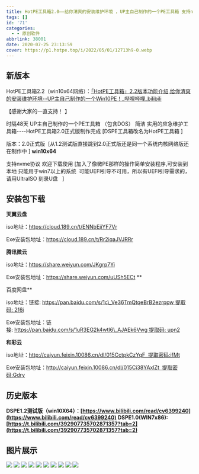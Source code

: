 ```yaml
---
title: HotPE工具箱2.0——给你清爽的安装维护环境 ，UP主自己制作的一个PE工具箱 支持nvme
tags: []
id: '71'
categories:
  - - 原创软件
abbrlink: 38001
date: 2020-07-25 23:13:59
cover: https://p1.hotpe.top/i/2022/05/01/12713h9-0.webp
---
```


## 新版本

HotPE工具箱2.2（win10x64网络）：[「HotPE工具箱」2.2版本功能介绍,给你清爽的安装维护环境--UP主自己制作的一个Win10PE！\_哔哩哔哩\_bilibili](https://www.bilibili.com/video/BV1pB4y1g7cH) 

【感谢大家的一直支持！ 】 

时隔48天 UP主自己制作的一个PE工具箱 （包含DOS） 简洁 实用的应急维护工具箱----HotPE工具箱2.0正式版制作完成 \[DSPE工具箱改名为HotPE工具箱 \] 

版本：2.0正式版  \[从1.2测试版直接跳到2.0正式版还是同一个系统内核网络版还在制作中 \] **win10x64**

支持nvme协议 欢迎下载使用 \[加入了像微PE那样的操作简单安装程序,可安装到本地 只能用于win7以上的系统  可能UEFI引导不可用，所以有UEFI引导需求的，请用UltraISO 刻录U盘   \]

## **安装包下载**

**天翼云盘**

 iso地址：https://cloud.189.cn/t/ENNbEjiYF7Vr 

Exe安装包地址：https://cloud.189.cn/t/Rr2iqaJVJRRr 

**腾讯微云**

 iso地址：https://share.weiyun.com/JKgrp7Yi 

Exe安装包地址：https://share.weiyun.com/uUSh5ECt **

百度网盘**

 iso地址：链接: https://pan.baidu.com/s/1c\_Ve36TmQtqeBrB2ezrppw 提取码: 2f6j 

Exe安装包地址：链接: https://pan.baidu.com/s/1uR3EG2k4wtI6\_AJAEk6Vwg 提取码: upn2 

**和彩云**

 iso地址：http://caiyun.feixin.10086.cn/dl/015CctpkCzYqF  提取密码:ifMt 

Exe安装包地址：http://caiyun.feixin.10086.cn/dl/015Ci38YAxlZt  提取密码:Gdry 

## **历史版本**

**DSPE1.2测试版（win10X64）：[https://www.bilibili.com/read/cv6399240](https://www.bilibili.com/read/cv6399240)** **DSPE1.0(WIN7x86):[https://t.bilibili.com/392907735702871357?tab=2](https://t.bilibili.com/392907735702871357?tab=2)**

## **图片展示**

![](https://p1.hotpe.top/i/2022/05/01/1272oj6-0.webp) ![](https://p1.hotpe.top/i/2022/05/01/127bm8t-0.webp) ![](https://p1.hotpe.top/i/2022/05/01/127bw9v-0.webp) ![](https://p1.hotpe.top/i/2022/05/01/127cdcx-0.webp) ![](https://p1.hotpe.top/i/2022/05/01/127dsyd-0.webp) ![](https://p1.hotpe.top/i/2022/05/01/127e8c1-0.webp) ![](https://p1.hotpe.top/i/2022/05/01/127elu2-0.webp) ![](https://p1.hotpe.top/i/2022/05/01/127f2ay-0.webp) ![](https://p1.hotpe.top/i/2022/05/01/127fhng-0.webp) ![](https://p1.hotpe.top/i/2022/05/01/127fwm9-0.webp)